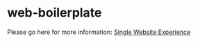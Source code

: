 # web-boilerplate

Please go here for more information: [Single Website Experience](https://www.forgov.qld.gov.au/information-and-communication-technology/communication-and-publishing/website-and-digital-publishing/website-standards-guidelines-and-templates/swe)


